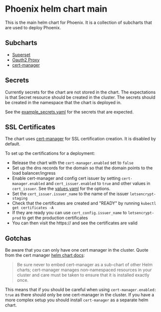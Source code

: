 # Phoenix helm chart main

This is the main helm chart for Phoenix. It is a collection of subcharts that are used to deploy Phoenix.

## Subcharts

- [Superset](https://github.com/apache/superset/tree/master/helm/superset)
- [Oauth2 Proxy](https://github.com/oauth2-proxy/manifests/tree/main/helm/oauth2-proxy)
- [cert-manager](https://artifacthub.io/packages/helm/cert-manager/cert-manager)

## Secrets

Currently secrets for the chart are not stored in the chart. The expectations is that Secret
resource should be created in the cluster. The secrets should be created in the namespace that the
chart is deployed in.

See the [example_secrets.yaml](example_secrets.yaml) for the secrets that are expected.


## SSL Certificates

The chart uses [cert-manager](https://cert-manager.io/docs/) for SSL certification creation. It is
disabled by default.

To set up the certifications for a deployment:

* Release the chart with the `cert-manager.enabled` set to `false`
* Set up the dns records for the domain so that the domain points to the load balancer/ingress
* Enable cert-manager and config cert issuer by setting `cert-manager.enabled` and
  `cert_issuer.enabled` to `true` and other values in `cert_issuer`. See the
  [values.yaml](values.yaml) for the options.
* Set the `cert_issuer.issuer_name` to the name of the issuer `letsencrypt-staging`
* Check that the certificates are created and "READY" by running `kubectl get certificates -A`
* If they are ready you can use `cert_config.issuer_name` to `letsencrypt-prod` to get the production
  certificates
* You can then visit the https://<domain> and see the certificates are valid

## Gotchas

Be aware that you can only have one cert manager in the cluster. Quote from the cert manager [helm
chart docs](https://cert-manager.io/docs/installation/helm/):

> Be sure never to embed cert-manager as a sub-chart of other Helm charts; cert-manager manages
> non-namespaced resources in your cluster and care must be taken to ensure that it is installed
> exactly once.

This means that if you should be careful when using `cert-manager.enabled: true` as there should
only be one cert-manager in the cluster. If you have a more complex setup you should install
`cert-manager` as a separate helm chart.
